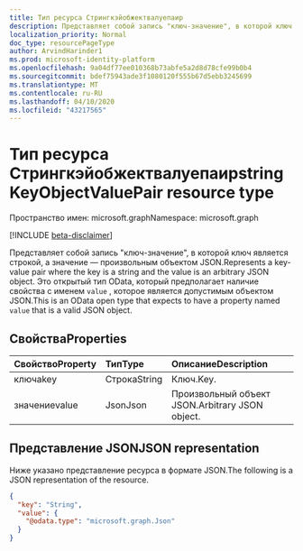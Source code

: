 ```yaml
---
title: Тип ресурса Стрингкэйобжектвалуепаир
description: Представляет собой запись "ключ-значение", в которой ключ является строкой, а значение — произвольным объектом JSON. Это открытый тип OData, который предполагает наличие свойства с именем `value` , которое является допустимым объектом JSON.
localization_priority: Normal
doc_type: resourcePageType
author: ArvindHarinder1
ms.prod: microsoft-identity-platform
ms.openlocfilehash: 9a04df77ee010368b73abfe5a2d8d78cfe99b0b4
ms.sourcegitcommit: bdef75943ade3f1080120f555b67d5ebb3245699
ms.translationtype: MT
ms.contentlocale: ru-RU
ms.lasthandoff: 04/10/2020
ms.locfileid: "43217565"
---
```

# <a name="stringkeyobjectvaluepair-resource-type"></a><span data-ttu-id="5b6d0-104">Тип ресурса Стрингкэйобжектвалуепаир</span><span class="sxs-lookup"><span data-stu-id="5b6d0-104">stringKeyObjectValuePair resource type</span></span>

<span data-ttu-id="5b6d0-105">Пространство имен: microsoft.graph</span><span class="sxs-lookup"><span data-stu-id="5b6d0-105">Namespace: microsoft.graph</span></span>

[!INCLUDE [beta-disclaimer](../../includes/beta-disclaimer.md)]

<span data-ttu-id="5b6d0-106">Представляет собой запись "ключ-значение", в которой ключ является строкой, а значение — произвольным объектом JSON.</span><span class="sxs-lookup"><span data-stu-id="5b6d0-106">Represents a key-value pair where the key is a string and the value is an arbitrary JSON object.</span></span> <span data-ttu-id="5b6d0-107">Это открытый тип OData, который предполагает наличие свойства с именем `value` , которое является допустимым объектом JSON.</span><span class="sxs-lookup"><span data-stu-id="5b6d0-107">This is an OData open type that expects to have a property named `value` that is a valid JSON object.</span></span>

## <a name="properties"></a><span data-ttu-id="5b6d0-108">Свойства</span><span class="sxs-lookup"><span data-stu-id="5b6d0-108">Properties</span></span>
| <span data-ttu-id="5b6d0-109">Свойство</span><span class="sxs-lookup"><span data-stu-id="5b6d0-109">Property</span></span>     | <span data-ttu-id="5b6d0-110">Тип</span><span class="sxs-lookup"><span data-stu-id="5b6d0-110">Type</span></span>   |<span data-ttu-id="5b6d0-111">Описание</span><span class="sxs-lookup"><span data-stu-id="5b6d0-111">Description</span></span>|
|:---------------|:--------|:----------|
|<span data-ttu-id="5b6d0-112">ключа</span><span class="sxs-lookup"><span data-stu-id="5b6d0-112">key</span></span>|<span data-ttu-id="5b6d0-113">Строка</span><span class="sxs-lookup"><span data-stu-id="5b6d0-113">String</span></span>|<span data-ttu-id="5b6d0-114">Ключ.</span><span class="sxs-lookup"><span data-stu-id="5b6d0-114">Key.</span></span>|
|<span data-ttu-id="5b6d0-115">значение</span><span class="sxs-lookup"><span data-stu-id="5b6d0-115">value</span></span>|<span data-ttu-id="5b6d0-116">Json</span><span class="sxs-lookup"><span data-stu-id="5b6d0-116">Json</span></span>|<span data-ttu-id="5b6d0-117">Произвольный объект JSON.</span><span class="sxs-lookup"><span data-stu-id="5b6d0-117">Arbitrary JSON object.</span></span>|

## <a name="json-representation"></a><span data-ttu-id="5b6d0-118">Представление JSON</span><span class="sxs-lookup"><span data-stu-id="5b6d0-118">JSON representation</span></span>

<span data-ttu-id="5b6d0-119">Ниже указано представление ресурса в формате JSON.</span><span class="sxs-lookup"><span data-stu-id="5b6d0-119">The following is a JSON representation of the resource.</span></span>

<!-- {
  "blockType": "resource",
  "optionalProperties": [

  ],
  "@odata.type": "microsoft.graph.stringKeyObjectValuePair"
}-->

```json
{
  "key": "String",
  "value": {
    "@odata.type": "microsoft.graph.Json"
  }
}

```

<!-- uuid: 8fcb5dbc-d5aa-4681-8e31-b001d5168d79
2015-10-25 14:57:30 UTC -->
<!--
{
  "type": "#page.annotation",
  "description": "stringKeyObjectValuePair resource",
  "keywords": "",
  "section": "documentation",
  "tocPath": "",
  "suppressions": []
}
-->
